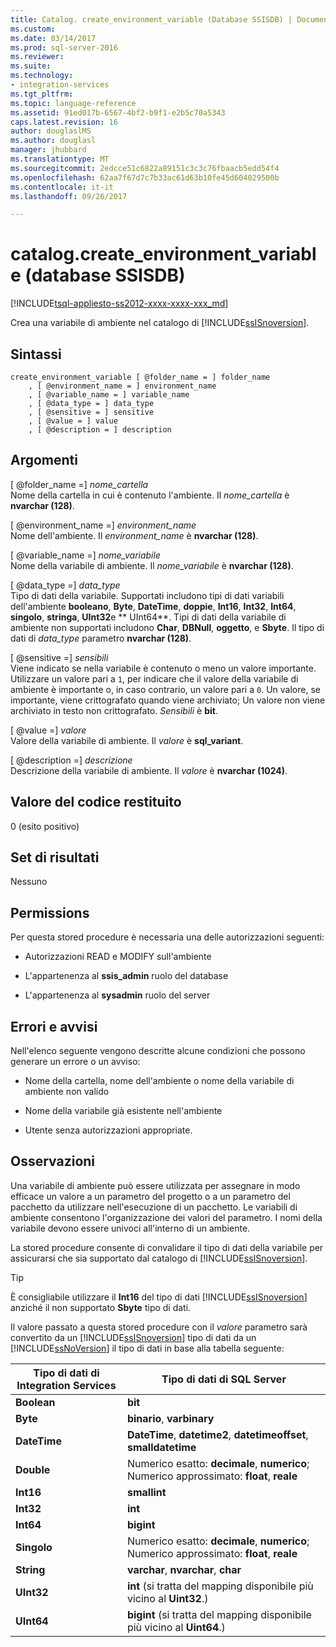 ```yaml
---
title: Catalog. create_environment_variable (Database SSISDB) | Documenti Microsoft
ms.custom: 
ms.date: 03/14/2017
ms.prod: sql-server-2016
ms.reviewer: 
ms.suite: 
ms.technology:
- integration-services
ms.tgt_pltfrm: 
ms.topic: language-reference
ms.assetid: 91ed017b-6567-4bf2-b9f1-e2b5c70a5343
caps.latest.revision: 16
author: douglaslMS
ms.author: douglasl
manager: jhubbard
ms.translationtype: MT
ms.sourcegitcommit: 2edcce51c6822a89151c3c3c76fbaacb5edd54f4
ms.openlocfilehash: 62aa7f67d7c7b33ac61d63b10fe45d604029500b
ms.contentlocale: it-it
ms.lasthandoff: 09/26/2017

---
```

# <a name="catalogcreateenvironmentvariable-ssisdb-database"></a>catalog.create_environment_variable (database SSISDB)
[!INCLUDE[tsql-appliesto-ss2012-xxxx-xxxx-xxx_md](../../includes/tsql-appliesto-ss2012-xxxx-xxxx-xxx-md.md)]

  Crea una variabile di ambiente nel catalogo di [!INCLUDE[ssISnoversion](../../includes/ssisnoversion-md.md)].  
  
## <a name="syntax"></a>Sintassi  
  
```tsql  
create_environment_variable [ @folder_name = ] folder_name  
    , [ @environment_name = ] environment_name  
    , [ @variable_name = ] variable_name  
    , [ @data_type = ] data_type  
    , [ @sensitive = ] sensitive  
    , [ @value = ] value  
    , [ @description = ] description  
```  
  
## <a name="arguments"></a>Argomenti  
 [ @folder_name =] *nome_cartella*  
 Nome della cartella in cui è contenuto l'ambiente. Il *nome_cartella* è **nvarchar (128)**.  
  
 [ @environment_name =] *environment_name*  
 Nome dell'ambiente. Il *environment_name* è **nvarchar (128)**.  
  
 [ @variable_name =] *nome_variabile*  
 Nome della variabile di ambiente. Il *nome_variabile* è **nvarchar (128)**.  
  
 [ @data_type =] *data_type*  
 Tipo di dati della variabile. Supportati includono tipi di dati variabili dell'ambiente **booleano**, **Byte**, **DateTime**, **doppie**, **Int16**, **Int32**, **Int64**, **singolo**, **stringa**, **UInt32**e ** UInt64**. Tipi di dati della variabile di ambiente non supportati includono **Char**, **DBNull**, **oggetto**, e **Sbyte**. Il tipo di dati di *data_type* parametro **nvarchar (128)**.  
  
 [ @sensitive =] *sensibili*  
 Viene indicato se nella variabile è contenuto o meno un valore importante. Utilizzare un valore pari a `1`, per indicare che il valore della variabile di ambiente è importante o, in caso contrario, un valore pari a `0`. Un valore, se importante, viene crittografato quando viene archiviato; Un valore non viene archiviato in testo non crittografato. *Sensibili* è **bit**.  
  
 [ @value =] *valore*  
 Valore della variabile di ambiente. Il *valore* è **sql_variant**.  
  
 [ @description =] *descrizione*  
 Descrizione della variabile di ambiente. Il *valore* è **nvarchar (1024)**.  
  
## <a name="return-code-value"></a>Valore del codice restituito  
 0 (esito positivo)  
  
## <a name="result-sets"></a>Set di risultati  
 Nessuno  
  
## <a name="permissions"></a>Permissions  
 Per questa stored procedure è necessaria una delle autorizzazioni seguenti:  
  
-   Autorizzazioni READ e MODIFY sull'ambiente  
  
-   L'appartenenza al **ssis_admin** ruolo del database  
  
-   L'appartenenza al **sysadmin** ruolo del server  
  
## <a name="errors-and-warnings"></a>Errori e avvisi  
 Nell'elenco seguente vengono descritte alcune condizioni che possono generare un errore o un avviso:  
  
-   Nome della cartella, nome dell'ambiente o nome della variabile di ambiente non valido  
  
-   Nome della variabile già esistente nell'ambiente  
  
-   Utente senza autorizzazioni appropriate.  
  
## <a name="remarks"></a>Osservazioni  
 Una variabile di ambiente può essere utilizzata per assegnare in modo efficace un valore a un parametro del progetto o a un parametro del pacchetto da utilizzare nell'esecuzione di un pacchetto. Le variabili di ambiente consentono l'organizzazione dei valori del parametro. I nomi della variabile devono essere univoci all'interno di un ambiente.  
  
 La stored procedure consente di convalidare il tipo di dati della variabile per assicurarsi che sia supportato dal catalogo di [!INCLUDE[ssISnoversion](../../includes/ssisnoversion-md.md)].  
  
> [!TIP]  
>  È consigliabile utilizzare il **Int16** del tipo di dati [!INCLUDE[ssISnoversion](../../includes/ssisnoversion-md.md)] anziché il non supportato **Sbyte** tipo di dati.  
  
 Il valore passato a questa stored procedure con il *valore* parametro sarà convertito da un [!INCLUDE[ssISnoversion](../../includes/ssisnoversion-md.md)] tipo di dati da un [!INCLUDE[ssNoVersion](../../includes/ssnoversion-md.md)] il tipo di dati in base alla tabella seguente:  
  
|Tipo di dati di Integration Services|Tipo di dati di SQL Server|  
|------------------------------------|--------------------------|  
|**Boolean**|**bit**|  
|**Byte**|**binario**, **varbinary**|  
|**DateTime**|**DateTime**, **datetime2**, **datetimeoffset**, **smalldatetime**|  
|**Double**|Numerico esatto: **decimale**, **numerico**; Numerico approssimato: **float**, **reale**|  
|**Int16**|**smallint**|  
|**Int32**|**int**|  
|**Int64**|**bigint**|  
|**Singolo**|Numerico esatto: **decimale**, **numerico**; Numerico approssimato: **float**, **reale**|  
|**String**|**varchar**, **nvarchar**, **char**|  
|**UInt32**|**int** (si tratta del mapping disponibile più vicino al **Uint32**.)|  
|**UInt64**|**bigint** (si tratta del mapping disponibile più vicino al **Uint64**.)|  
  
  
